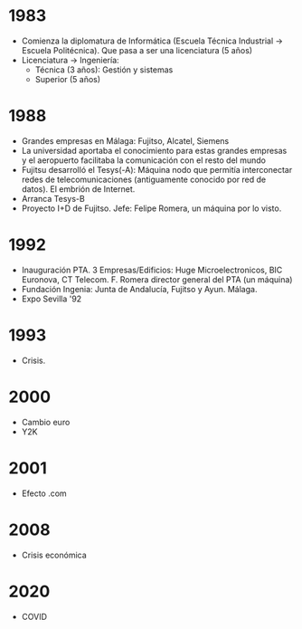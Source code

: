 # 1983
- Comienza la diplomatura de Informática (Escuela Técnica Industrial -> Escuela Politécnica). Que pasa a ser una licenciatura (5 años)
- Licenciatura -> Ingeniería:
    - Técnica (3 años): Gestión y sistemas
    - Superior (5 años)

# 1988
- Grandes empresas en Málaga: Fujitso, Alcatel, Siemens
- La universidad aportaba el conocimiento para estas grandes empresas y el aeropuerto facilitaba la comunicación con el resto del mundo
- Fujitsu desarrolló el Tesys(-A): Máquina nodo que permitía interconectar redes de telecomunicaciones (antiguamente conocido por red de datos). El embrión de Internet.
- Arranca Tesys-B
- Proyecto I+D de Fujitso. Jefe: Felipe Romera, un máquina por lo visto.

# 1992
- Inauguración PTA. 3 Empresas/Edificios: Huge Microelectronicos, BIC Euronova, CT Telecom. F. Romera director general del PTA (un máquina)
- Fundación Ingenia: Junta de Andalucía, Fujitso y Ayun. Málaga.
- Expo Sevilla '92

# 1993
- Crisis.

# 2000
- Cambio euro
- Y2K

# 2001
- Efecto .com

# 2008
- Crisis económica

# 2020
- COVID

